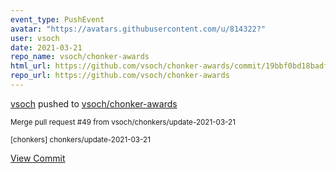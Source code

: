 ```yaml
---
event_type: PushEvent
avatar: "https://avatars.githubusercontent.com/u/814322?"
user: vsoch
date: 2021-03-21
repo_name: vsoch/chonker-awards
html_url: https://github.com/vsoch/chonker-awards/commit/19bbf0bd18badfcc139ad4fb3714d8b460ccd743
repo_url: https://github.com/vsoch/chonker-awards
---
```


<a href='https://github.com/vsoch' target='_blank'>vsoch</a> pushed to <a href='https://github.com/vsoch/chonker-awards' target='_blank'>vsoch/chonker-awards</a>

<small>Merge pull request #49 from vsoch/chonkers/update-2021-03-21

[chonkers] chonkers/update-2021-03-21</small>

<a href='https://github.com/vsoch/chonker-awards/commit/19bbf0bd18badfcc139ad4fb3714d8b460ccd743' target='_blank'>View Commit</a>